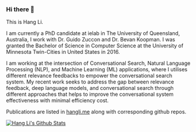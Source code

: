 ### Hi there 👋

This is Hang Li.

I am currently a PhD candidate at ielab in The University of Queensland, Australia, I work with Dr. Guido Zuccon and Dr. Bevan Koopman. I was granted the Bachelor of Science in Computer Science at the University of Minnesota Twin-Cities in United States in 2016.

I am working at the intersection of Conversational Search, Natural Language Processing (NLP), and Machine Learning (ML) applications, where I utilises different relevance feedbacks to empower the conversational search system. My recent work seeks to address the gap between relevance feedback, deep language models, and conversational search through different approaches that helps to improve the conversational system effectiveness with minimal efficiency cost.

Publications are listed in [hangli.me](https://hangli.me) along with corresponding github repos.

[![Hang Li's Github Stats](https://github-readme-stats.vercel.app/api?username=hanglics&show=prs_merged,prs_merged_percentage&show_icons=true&hide=stars)](https://github.com/anuraghazra/github-readme-stats) 

<!--
[![Top Langs](https://github-readme-stats.vercel.app/api/top-langs/?username=hanglics&langs_count=6&layout=compact)](https://github.com/anuraghazra/github-readme-stats)
-->
